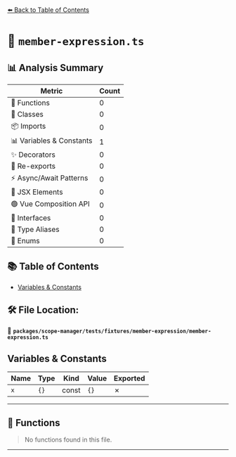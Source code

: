 [⬅️ Back to Table of Contents](../../../../../index.md)

# 📄 `member-expression.ts`

## 📊 Analysis Summary

| Metric | Count |
|--------|-------|
| 🔧 Functions | 0 |
| 🧱 Classes | 0 |
| 📦 Imports | 0 |
| 📊 Variables & Constants | 1 |
| ✨ Decorators | 0 |
| 🔄 Re-exports | 0 |
| ⚡ Async/Await Patterns | 0 |
| 💠 JSX Elements | 0 |
| 🟢 Vue Composition API | 0 |
| 📐 Interfaces | 0 |
| 📑 Type Aliases | 0 |
| 🎯 Enums | 0 |

## 📚 Table of Contents

- [Variables & Constants](#variables-constants)

## 🛠️ File Location:
📂 **`packages/scope-manager/tests/fixtures/member-expression/member-expression.ts`**

## Variables & Constants

| Name | Type | Kind | Value | Exported |
|------|------|------|-------|----------|
| `x` | `{}` | const | `{}` | ✗ |


---

## 🔧 Functions

> No functions found in this file.


---